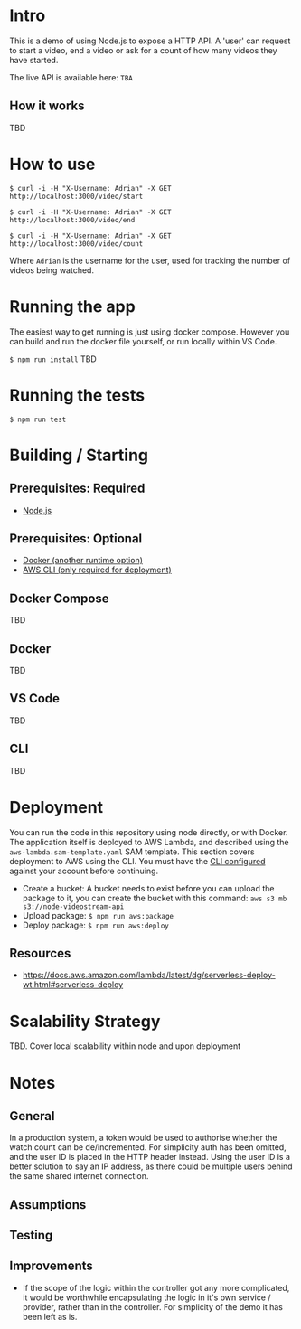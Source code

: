 # Intro
This is a demo of using Node.js to expose a HTTP API. A 'user' can request to start a video, end a video or ask for a count of how many videos they have started.

The live API is available here: `TBA`

## How it works
TBD

# How to use
`$ curl -i -H "X-Username: Adrian" -X GET http://localhost:3000/video/start`

`$ curl -i -H "X-Username: Adrian" -X GET http://localhost:3000/video/end`

`$ curl -i -H "X-Username: Adrian" -X GET http://localhost:3000/video/count`

Where `Adrian` is the username for the user, used for tracking the number of videos being watched.

# Running the app
The easiest way to get running is just using docker compose. However you can build and run the docker file yourself, or run locally within VS Code.

`$ npm run install`
TBD

# Running the tests
`$ npm run test`

# Building / Starting
## Prerequisites: Required
- [Node.js](https://nodejs.org/en/download/)

## Prerequisites: Optional
- [Docker (another runtime option)](https://docs.docker.com/install/)
- [AWS CLI (only required for deployment)](https://docs.aws.amazon.com/cli/latest/userguide/installing.html)

## Docker Compose
TBD
## Docker
TBD
## VS Code
TBD
## CLI
TBD

# Deployment
You can run the code in this repository using node directly, or with Docker. The application itself is deployed to AWS Lambda, and described using the `aws-lambda.sam-template.yaml` SAM template. This section covers deployment to AWS using the CLI. You must have the [CLI configured](https://docs.aws.amazon.com/cli/latest/userguide/cli-chap-getting-started.html) against your account before continuing.

- Create a bucket: A bucket needs to exist before you can upload the package to it, you can create the bucket with this command: 
`aws s3 mb s3://node-videostream-api`
- Upload package: `$ npm run aws:package`
- Deploy package: `$ npm run aws:deploy`

## Resources
- https://docs.aws.amazon.com/lambda/latest/dg/serverless-deploy-wt.html#serverless-deploy

# Scalability Strategy
TBD. Cover local scalability within node and upon deployment

# Notes
## General
In a production system, a token would be used to authorise whether the
watch count can be de/incremented. For simplicity auth has been omitted,
and the user ID is placed in the HTTP header instead.
Using the user ID is a better solution to say an IP address, as there 
could be multiple users behind the same shared internet connection.

## Assumptions

## Testing

## Improvements
- If the scope of the logic within the controller got any more complicated, it would be worthwhile encapsulating the logic in it's own service / provider, rather than in the controller. For simplicity of the demo it has been left as is.
